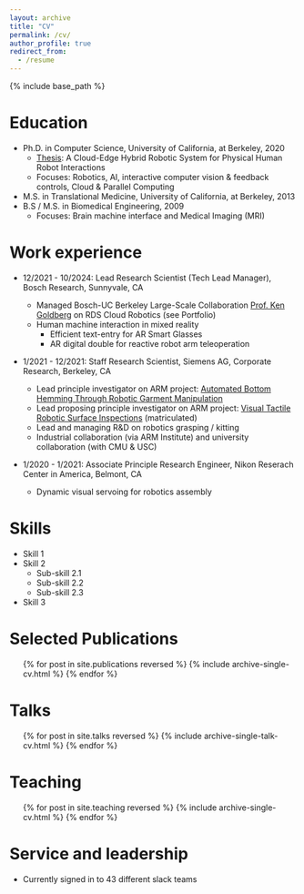```yaml
---
layout: archive
title: "CV"
permalink: /cv/
author_profile: true
redirect_from:
  - /resume
---
```


{% include base_path %}

Education
======
* Ph.D. in Computer Science, University of California, at Berkeley, 2020
  * [Thesis](https://www2.eecs.berkeley.edu/Pubs/TechRpts/2020/EECS-2020-142.pdf): A Cloud-Edge Hybrid Robotic System for Physical Human Robot Interactions
  * Focuses: Robotics, AI, interactive computer vision & feedback controls, Cloud & Parallel Computing
* M.S. in Translational Medicine, University of California, at Berkeley, 2013
* B.S / M.S. in Biomedical Engineering, 2009
  <!-- * [Thesis](https://etd.ohiolink.edu/acprod/odb_etd/ws/send_file/send?accession=case1277440218&disposition=inline): Sleep-Related Generatlized Tonic Seizure and High Frequency Oscillation (HFOs) in a Mesial Temporal Lobe Epilepsy Mouse Model  -->
  * Focuses: Brain machine interface and Medical Imaging (MRI)

Work experience
======
* 12/2021 - 10/2024: Lead Research Scientist (Tech Lead Manager), Bosch Research, Sunnyvale, CA
  * Managed Bosch-UC Berkeley Large-Scale Collaboration [Prof. Ken Goldberg](https://goldberg.berkeley.edu) on RDS Cloud Robotics (see Portfolio)
    <!-- * FogROS2  -->
    <!-- * NERF / LERF / GS in the Cloud for semantic index of inventory using mobile robots -->
    <!-- * Off-load interactive perception to the Cloud for scalable human gesture control of mobile robots -->
  <!-- * Reactive & Compliant human-in-the-loop robotics control via Cloud Robotics and AR teleop. interface -->
  * Human machine interaction in mixed reality
    * Efficient text-entry for AR Smart Glasses 
    * AR digital double for reactive robot arm teleoperation 

* 1/2021 - 12/2021: Staff Research Scientist, Siemens AG, Corporate Research, Berkeley, CA
  * Lead principle investigator on ARM project: [Automated Bottom Hemming Through Robotic Garment Manipulation](https://arminstitute.org/projects/automated-bottom-hemming-through-robotic-garment-manipulation/)
  * Lead proposing principle investigator on ARM project: [Visual Tactile Robotic Surface Inspections](https://arminstitute.org/projects/visual-tactile-robotic-surface-inspections/) (matriculated)
  * Lead and managing R&D on robotics grasping / kitting
  * Industrial collaboration (via ARM Institute) and university collaboration (with CMU & USC)

* 1/2020 - 1/2021: Associate Principle Research Engineer, Nikon Reserach Center in America, Belmont, CA
  * Dynamic visual servoing for robotics assembly
  
Skills
======
* Skill 1
* Skill 2
  * Sub-skill 2.1
  * Sub-skill 2.2
  * Sub-skill 2.3
* Skill 3

Selected Publications
======
  <ul>{% for post in site.publications reversed %}
    {% include archive-single-cv.html %}
  {% endfor %}</ul>
  
Talks
======
  <ul>{% for post in site.talks reversed %}
    {% include archive-single-talk-cv.html  %}
  {% endfor %}</ul>
  
Teaching
======
  <ul>{% for post in site.teaching reversed %}
    {% include archive-single-cv.html %}
  {% endfor %}</ul>
  
Service and leadership
======
* Currently signed in to 43 different slack teams
